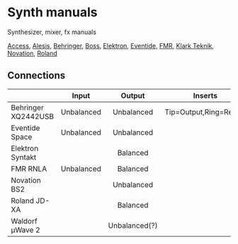 # Synth manuals

Synthesizer, mixer, fx manuals

[Access](../../tree/master/access/),
[Alesis](../../tree/master/alesis/),
[Behringer](../../tree/master/behringer/),
[Boss](../../tree/master/boss/),
[Elektron](../../tree/master/elektron/),
[Eventide](../../tree/master/eventide/),
[FMR](../../tree/master/fmr/),
[Klark Teknik](../../tree/master/klark-teknik/),
[Novation](../../tree/master/novation/),
[Roland](../../tree/master/roland/)

## Connections

|                     | Input      | Output            | Inserts                |
|:--------------------|:----------:|:-----------------:|:----------------------:|
| Behringer XQ2442USB | Unbalanced | Unbalanced        | Tip=Output,Ring=Return
| Eventide Space      | Unbalanced | Unbalanced        |
| Elektron Syntakt    |            | Balanced          |
| FMR RNLA            | Unbalanced | Balanced          |    
| Novation BS2        |            | Unbalanced        |
| Roland JD-XA        |            | Balanced          |
| Waldorf µWave 2     |            | Unbalanced(?)     |


